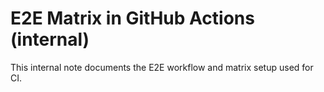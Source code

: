 # E2E Matrix in GitHub Actions (internal)

This internal note documents the E2E workflow and matrix setup used for CI.

